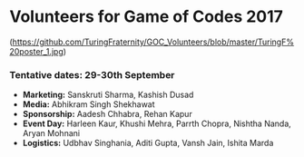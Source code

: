 # Volunteers for Game of Codes 2017

(https://github.com/TuringFraternity/GOC_Volunteers/blob/master/TuringF%20poster_1.jpg)
### Tentative dates: 29-30th September

* <b>Marketing:</b> Sanskruti Sharma, Kashish Dusad
* <b> Media:</b> Abhikram Singh Shekhawat
* <b> Sponsorship:</b> Aadesh Chhabra, Rehan Kapur
* <b> Event Day:</b> Harleen Kaur, Khushi Mehra, Parrth Chopra, Nishtha Nanda, Aryan Mohnani
* <b> Logistics:</b> Udbhav Singhania, Aditi Gupta, Vansh Jain, Ishita Marda

